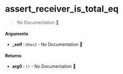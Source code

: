 # assert\_receiver\_is\_total\_eq

> No Documentation 🚧

#### Arguments

- **\_self** : `UVec2` \- No Documentation 🚧

#### Returns

- **arg0** : `()` \- No Documentation 🚧
